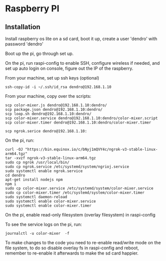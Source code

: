 # Raspberry PI

## Installation

Install raspberry os lite on a sd card, boot it up, create a user 'dendro' with password 'dendro'

Boot up the pi, go through set up.

On the pi, run raspi-config to enable SSH, configure wireless if needed, and set up auto login on console, figure out the IP of the raspberry.

From your machine, set up ssh keys (optional)

    ssh-copy-id -i ~/.ssh/id_rsa dendro@192.168.1.10

From your machine, copy over the scripts:

    scp color-mixer.js dendro@192.168.1.10:dendro/
    scp package.json dendro@192.168.1.10:dendro/
    scp loop.sh dendro@192.168.1.10:dendro/
    scp color-mixer.service dendro@192.168.1.10:dendro/color-mixer.script
    scp color-mixer.timer dendro@192.168.1.10:dendro/color-mixer.timer

    scp ngrok.serice dendro@192.168.1.10:

On the pi, run:

    curl -OJ "https://bin.equinox.io/c/bNyj1mQVY4c/ngrok-v3-stable-linux-arm64.tgz"
    tar -xvzf ngrok-v3-stable-linux-arm64.tgz
    sudo cp ngrok /usr/local/bin/
    sudo cp ngrok.service /etc/systemd/system/ngrioj.service
    sudo systemctl enable ngrok.service
    cd dendro
    apt-get install nodejs npm
    npm i
    sudo cp color-mixer.service /etc/systemd/system/color-mixer.service
    sudo cp color-mixer.timer /etc/systemd/system/color-mixer.timer
    sudo systemctl daemon-reload
    sudo systemctl enable color-mixer.service
    sudo systemctl enable color-mixer.timer

On the pi, enable read-only filesystem (overlay filesystem) in raspi-config

To see the service logs on the pi, run:

    journalctl -u color-mixer  -f

To make changes to the code you need to re-enable read/write mode on the file system, to do so disable overlay fs in raspi-config and reboot, remember to re-enable it afterwards to make the sd card happier.
